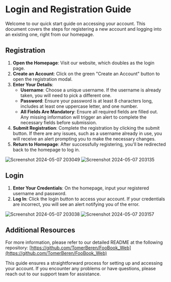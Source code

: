 # Login and Registration Guide

Welcome to our quick start guide on accessing your account. This document covers the steps for registering a new account and logging into an existing one, right from our homepage.

## Registration

1. **Open the Homepage**: Visit our website, which doubles as the login page.
2. **Create an Account**: Click on the green "Create an Account" button to open the registration modal.
3. **Enter Your Details**:
   - **Username**: Choose a unique username. If the username is already taken, you will need to pick a different one.
   - **Password**: Ensure your password is at least 8 characters long, includes at least one uppercase letter, and one number.
   - **All Fields Are Mandatory**: Ensure all required fields are filled out. Any missing information will trigger an alert to complete the necessary fields before submission.
4. **Submit Registration**: Complete the registration by clicking the submit button. If there are any issues, such as a username already in use, you will receive an alert prompting you to make the necessary changes.
5. **Return to Homepage**: After successfully registering, you'll be redirected back to the homepage to log in.
   
![Screenshot 2024-05-07 203049](https://github.com/TomerBeren/FooBook_Server/assets/118894673/90f80320-a5e7-46e5-b656-e67e12f82b6f)
![Screenshot 2024-05-07 203135](https://github.com/TomerBeren/FooBook_Server/assets/118894673/38a544ea-3372-4b98-9e42-d7152a4bb6e2)

## Login

1. **Enter Your Credentials**: On the homepage, input your registered username and password.
2. **Log In**: Click the login button to access your account. If your credentials are incorrect, you will see an alert notifying you of the error.

![Screenshot 2024-05-07 203038](https://github.com/TomerBeren/FooBook_Server/assets/118894673/f968c8a8-d577-4f43-be8e-2d100d8e76c1)
![Screenshot 2024-05-07 203157](https://github.com/TomerBeren/FooBook_Server/assets/118894673/077eddcf-884e-4cfa-b7ae-1ccc840f1bca)

## Additional Resources

For more information, please refer to our detailed README at the following repository:
[https://github.com/TomerBeren/FooBook_Web](https://github.com/TomerBeren/FooBook_Web)

This guide ensures a straightforward process for setting up and accessing your account. If you encounter any problems or have questions, please reach out to our support team for assistance.
